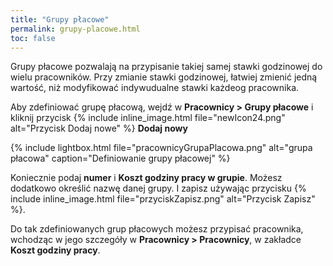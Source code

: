 ```yaml
---
title: "Grupy płacowe"
permalink: grupy-placowe.html
toc: false
---
```


Grupy płacowe pozwalają na przypisanie takiej samej stawki godzinowej do wielu pracowników. Przy zmianie stawki godzinowej, łatwiej zmienić jedną wartość, niż modyfikować indywudualne stawki każdeog pracownika.

Aby zdefiniować grupę płacową, wejdź w **Pracownicy > Grupy płacowe** i kliknij przycisk {% include inline_image.html file="newIcon24.png" alt="Przycisk Dodaj nowe" %} **Dodaj nowy**

{% include lightbox.html file="pracownicyGrupaPlacowa.png" alt="grupa płacowa" caption="Definiowanie grupy płacowej" %}  

Koniecznie podaj **numer** i **Koszt godziny pracy w grupie**. Możesz dodatkowo określić nazwę danej grupy. I zapisz używając przycisku {% include inline_image.html file="przyciskZapisz.png" alt="Przycisk Zapisz" %}.

Do tak zdefiniowanych grup płacowych możesz przypisać pracownika, wchodząc w jego szczegóły w **Pracownicy > Pracownicy**, w zakładce **Koszt godziny pracy**.




